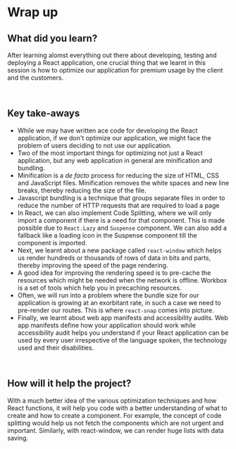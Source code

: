 # **Wrap up**

## What did you learn?

After learning alomst everything out there about developing, testing and deploying a React application, one crucial thing that we learnt in this session is how to optimize our application for premium usage by the client and the customers.

<br />

## Key take-aways 

- While we may have written ace code for developing the React application, if we don't optimize our application, we might face the problem of users deciding to not use our application.
- Two of the most important things for optimizing not just a React application, but any web application in general are minification and bundling.
- Minification is a *de facto* process for reducing the size of HTML, CSS and JavaScript files. Minification removes the white spaces and new line breaks, thereby reducing the size of the file.
- Javascript bundling is a technique that groups separate files in order to reduce the number of HTTP requests that are required to load a page
- In React, we can also implement Code Splitting, where we will only import a component if there is a need for that component. This is made possible due to ```React.Lazy``` and ```Suspense``` component. We can also add a fallback like a loading icon in the Suspense component till the component is imported.
- Next, we learnt about a new package called ```react-window``` which helps us render hundreds or thousands of rows of data in bits and parts, thereby improving the speed of the page rendering.
- A good idea for improving the rendering speed is to pre-cache the resources which might be needed when the network is offline. Workbox is a set of tools which help you in precaching resources.
- Often, we will run into a problem where the bundle size for our application is growing at an exorbitant rate, in such a case we need to pre-render our routes. This is where ```react-snap``` comes into picture.
- Finally, we learnt about web app manifests and accessibility audits. Web app manifests define how your application should work while accessibility audit helps you understand if your React application can be used by every user irrespective of the language spoken, the technology used and their disabilities.

<br />

## How will it help the project?

With a much better idea of the various optimization techniques and how React functions, it will help you code with a better understanding of what to create and how to create a component. For example, the concept of code splitting would help us not fetch the components which are not urgent and important. Similarly, with react-window, we can render huge lists with data saving.